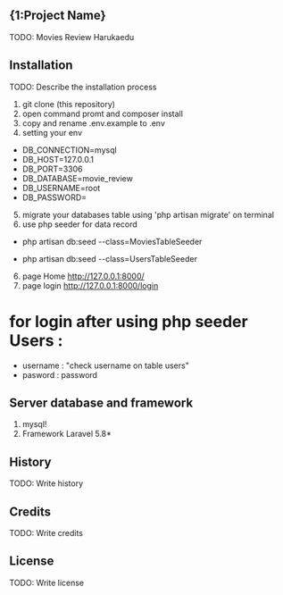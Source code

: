 
## {1:Project Name}
TODO: Movies Review Harukaedu
## Installation
TODO: Describe the installation process
1. git clone (this repository)
2. open command promt and composer install
3. copy and rename .env.example to .env
4. setting your env
  * DB_CONNECTION=mysql
  * DB_HOST=127.0.0.1
  * DB_PORT=3306
  * DB_DATABASE=movie_review
  * DB_USERNAME=root
  * DB_PASSWORD=
5. migrate your databases table using 'php artisan migrate' on terminal
7. use php seeder for data record
  +  php artisan db:seed --class=MoviesTableSeeder
  * php artisan db:seed --class=UsersTableSeeder

6. page Home http://127.0.0.1:8000/
7. page login http://127.0.0.1:8000/login

# for login after using php seeder Users : 
 * username : "check username on table users"
 * pasword : password 

## Server database and framework
1. mysql!
2. Framework Laravel 5.8*

## History
TODO: Write history
## Credits
TODO: Write credits
## License
TODO: Write license
